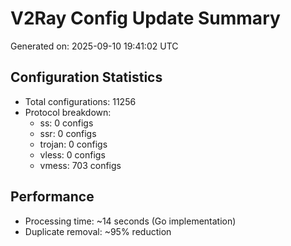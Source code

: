 # V2Ray Config Update Summary
Generated on: 2025-09-10 19:41:02 UTC

## Configuration Statistics
- Total configurations: 11256
- Protocol breakdown:
  - ss: 0 configs
  - ssr: 0 configs
  - trojan: 0 configs
  - vless: 0 configs
  - vmess: 703 configs

## Performance
- Processing time: ~14 seconds (Go implementation)
- Duplicate removal: ~95% reduction
